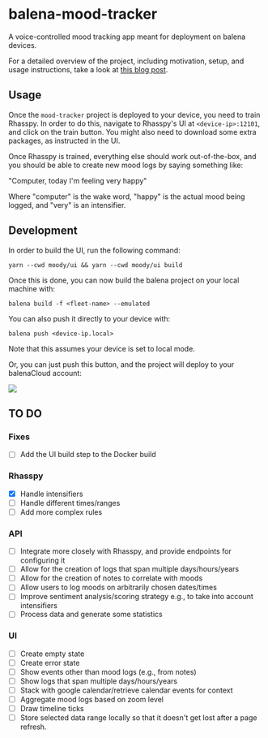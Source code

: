 # balena-mood-tracker

A voice-controlled mood tracking app meant for deployment on balena devices.

For a detailed overview of the project, including motivation, setup, and usage instructions, take a look at [this blog post](https://www.balena.io/blog/build-self-hosted-voice-controlled-mood-tracker-rhasspy-balena/).

## Usage

Once the `mood-tracker` project is deployed to your device, you need to train Rhasspy. In order to do this, navigate to Rhasspy's UI at `<device-ip>:12101`, and click on the train button. You might also need to download some extra packages, as instructed in the UI.

Once Rhasspy is trained, everything else should work out-of-the-box, and you should be able to create new mood logs by saying something like:

"Computer, today I'm feeling very happy"

Where "computer" is the wake word, "happy" is the actual mood being logged, and "very" is an intensifier.

## Development

In order to build the UI, run the following command:

```
yarn --cwd moody/ui && yarn --cwd moody/ui build
```

Once this is done, you can now build the balena project on your local machine with:

```
balena build -f <fleet-name> --emulated
```

You can also push it directly to your device with:

```
balena push <device-ip.local>
```

Note that this assumes your device is set to local mode.

Or, you can just push this button, and the project will deploy to your balenaCloud account:

[![](https://balena.io/deploy.svg)](https://dashboard.balena-cloud.com/deploy?repoUrl=https://github.com/edufschmidt/balena-mood-tracker)

## TO DO
### Fixes
- [ ] Add the UI build step to the Docker build

### Rhasspy
- [x] Handle intensifiers
- [ ] Handle different times/ranges
- [ ] Add more complex rules
### API
- [ ] Integrate more closely with Rhasspy, and provide endpoints for configuring it
- [ ] Allow for the creation of logs that span multiple days/hours/years
- [ ] Allow for the creation of notes to correlate with moods
- [ ] Allow users to log moods on arbitrarily chosen dates/times
- [ ] Improve sentiment analysis/scoring strategy e.g., to take into account intensifiers
- [ ] Process data and generate some statistics
### UI
- [ ] Create empty state
- [ ] Create error state
- [ ] Show events other than mood logs (e.g., from notes)
- [ ] Show logs that span multiple days/hours/years
- [ ] Stack with google calendar/retrieve calendar events for context
- [ ] Aggregate mood logs based on zoom level
- [ ] Draw timeline ticks
- [ ] Store selected data range locally so that it doesn't get lost after a page refresh.
